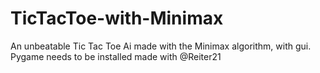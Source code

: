 # TicTacToe-with-Minimax
An unbeatable Tic Tac Toe Ai made with the Minimax algorithm, with gui. Pygame needs to be installed
made with @Reiter21
